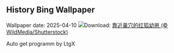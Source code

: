 ## History Bing Wallpaper
Wallpaper date: 2025-04-10
![](https://www.bing.com/th?id=OHR.LittleFoxes_ZH-CN8622806156_UHD.jpg&w=1000)Download: [靠近巢穴的红狐幼崽 (© WildMedia/Shutterstock)](https://www.bing.com/th?id=OHR.LittleFoxes_ZH-CN8622806156_UHD.jpg)

Auto get programm by LtgX
